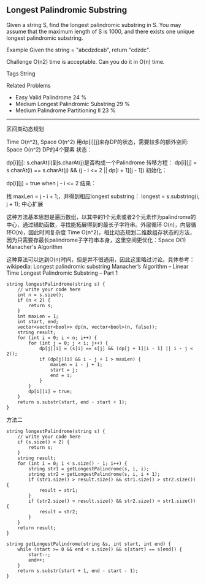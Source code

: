 ## Longest Palindromic Substring  ##

Given a string S, find the longest palindromic substring in S. You may assume that the maximum length of S is 1000, and there exists one unique longest palindromic substring.

Example
Given the string = "abcdzdcab", return "cdzdc".

Challenge 
O(n2) time is acceptable. Can you do it in O(n) time.

Tags 
String

Related Problems 

- Easy Valid Palindrome 24 %
- Medium Longest Palindromic Substring 29 %
- Medium Palindrome Partitioning II 23 %

----------
区间类动态规划

Time O(n^2), Space O(n^2)
用dp[i][j]来存DP的状态，需要较多的额外空间: Space O(n^2)
DP的4个要素
状态：

dp[i][j]: s.charAt(i)到s.charAt(j)是否构成一个Palindrome
转移方程：
dp[i][j] = s.charAt(i) == s.charAt(j) && (j - i <= 2 || dp[i + 1][j - 1])
初始化：

dp[i][j] = true when j - i <= 2
结果：

找 maxLen = j - i + 1;，并得到相应longest substring： longest = s.substring(i, j + 1);
中心扩展

这种方法基本思想是遍历数组，以其中的1个元素或者2个元素作为palindrome的中心，通过辅助函数，寻找能拓展得到的最长子字符串。外层循环 O(n)，内层循环O(n)，因此时间复杂度 Time O(n^2)，相比动态规划二维数组存状态的方法，因为只需要存最长palindrome子字符串本身，这里空间更优化：Space O(1)
Manacher's Algorithm

这种算法可以达到O(n)时间，但是并不很通用，因此这里略过讨论。具体参考：
wikipedia: Longest palindromic substring
Manacher’s Algorithm – Linear Time Longest Palindromic Substring – Part 1

    string longestPalindrome(string s) {
        // write your code here
        int n = s.size();
        if (n < 2) {
            return s;
        }
        int maxLen = 1;
        int start, end;
        vector<vector<bool>> dp(n, vector<bool>(n, false));
        string result;
        for (int i = 0; i < n; i++) {
            for (int j = 0; j < i; j++) {
                dp[j][i] = (s[i] == s[j] && (dp[j + 1][i - 1] || i - j < 2));
                if (dp[j][i] && i - j + 1 > maxLen) {
                    maxLen = i - j + 1;
                    start = j;
                    end = i;
                }
            }
            dp[i][i] = true;
        }
        return s.substr(start, end - start + 1);
    }

方法二

	string longestPalindrome(string s) {
	    // write your code here
	    if (s.size() < 2) {
	        return s;
	    }
	    string result;
	    for (int i = 0; i < s.size() - 1; i++) {
	        string str1 = getLongestPalindrome(s, i, i);
	        string str2 = getLongestPalindrome(s, i, i + 1);
	        if (str1.size() > result.size() && str1.size() > str2.size()) {
	            result = str1;
	        } 
	        if (str2.size() > result.size() && str2.size() > str1.size()) {
	            result = str2;
	        }
	    }
	    return result;
	}
	
	string getLongestPalindrome(string &s, int start, int end) {
	    while (start >= 0 && end < s.size() && s[start] == s[end]) {
	        start--;
	        end++;
	    }
	    return s.substr(start + 1, end - start - 1);
	}